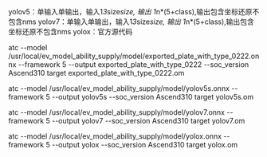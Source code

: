 yolov5：单输入单输出，输入1*3*size*size, 输出 1*n*(5+class),输出包含坐标还原不包含nms
yolov7：单输入单输出，输入1*3*size*size, 输出 1*n*(5+class),输出包含坐标还原不包含nms
yolox：官方源代码


 atc  --model /usr/local/ev_model_ability_supply/model/exported_plate_with_type_0222.onnx --framework 5  --output exported_plate_with_type_0222 --soc_version Ascend310
 target exported_plate_with_type_0222.om


 atc  --model /usr/local/ev_model_ability_supply/model/yolov5s.onnx --framework 5  --output yolov5s --soc_version Ascend310
 target yolov5s.om


 atc  --model /usr/local/ev_model_ability_supply/model/yolov7.onnx --framework 5  --output yolov7 --soc_version Ascend310
 target yolov7.om


 atc  --model /usr/local/ev_model_ability_supply/model/yolox.onnx --framework 5  --output yolox --soc_version Ascend310
 target yolox.om